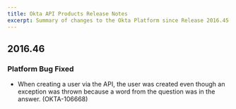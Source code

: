 ```yaml
---
title: Okta API Products Release Notes
excerpt: Summary of changes to the Okta Platform since Release 2016.45
---
```


## 2016.46

### Platform Bug Fixed

* When creating a user via the API, the user was created even though an exception was thrown because a word from the question was in the answer. (OKTA-106668)
